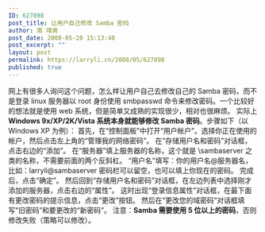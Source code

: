 ```yaml
---
ID: 627898
post_title: 让用户自己修改 Samba 密码
author: 南 靖男
post_date: 2008-05-28 15:13:40
post_excerpt: ""
layout: post
permalink: https://larryli.cn/2008/05/627898
published: true
---
```

网上有很多人询问这个问题，怎么样让用户自己去修改自己的 Samba 密码，而不是登录 linux 服务器以 root 身份使用 smbpasswd 命令来修改密码。一个比较好的想法就是使用 web 系统，但是简单又成熟的实现很少，相对也很麻烦。
实际上 <strong>Windows 9x/XP/2K/Vista 系统本身就能够修改 Samba 密码</strong>。步骤如下（以 Windows XP 为例）：
首先，在“控制面板”中打开“用户帐户”。选择你正在使用的帐户，然后点击左上角的“管理我的网络密码”。
在“存储用户名和密码”对话框，点击右边的“添加”。
在“服务器”填上服务器的名称，这个就是 \sambaserver 之类的名称，不需要前面的两个反斜杠。
“用户名”填写：你的用户名@服务器名，比如：larryli@sambaserver
密码栏可以留空，也可以填上你现在的密码。
完成后，点击“确定”。
然后回到“存储用户名和密码”对话框，在左边列表中选择刚才添加的服务器，点击右边的“属性”。
这时出现“登录信息属性”对话框，在最下面有更改密码的提示信息，点击“更改”按钮。
然后在“更改您的域密码”对话框填写“旧密码”和要更改的“新密码”。
注意：<strong>Samba 需要使用 5 位以上的密码</strong>，否则修改失败（策略可以修改）。